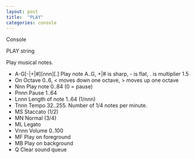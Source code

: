 ```yaml
---
layout: post
title:  "PLAY"
categories: console
---
```

Console

PLAY string

Play musical notes.


* A-G[-|+|#][nnn][.] Play note A..G, +|# is sharp, - is flat, . is multiplier 1.5
* On Octave 0..6, < moves down one octave, > moves up one octave
* Nnn Play note 0..84 (0 = pause)
* Pnnn Pause 1..64
* Lnnn Length of note 1..64 (1/nnn)
* Tnnn Tempo 32..255. Number of 1/4 notes per minute.
* MS Staccato (1/2)
* MN Normal (3/4)
* ML Legato
* Vnnn Volume 0..100
* MF Play on foreground
* MB Play on background
* Q Clear sound queue

